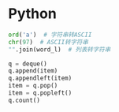 # Python

```python
ord('a')  # 字符串转ASCII
chr(97)  # ASCII转字符串
"".join(word_l)  # 列表转字符串
```

```python
q = deque()
q.append(item)
q.appendleft(item)
item = q.pop()
item = q.popleft()
q.count()
```
